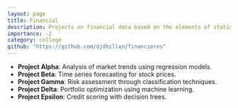 ```yaml
---
layout: page
title: Financial
description: Projects on financial data based on the elements of statistical learning.
importance: -2
category: college
github: "https://github.com/djdhillxn/financieros"
---
```


- **Project Alpha**: Analysis of market trends using regression models.
- **Project Beta**: Time series forecasting for stock prices.
- **Project Gamma**: Risk assessment through classification techniques.
- **Project Delta**: Portfolio optimization using machine learning.
- **Project Epsilon**: Credit scoring with decision trees.